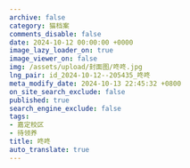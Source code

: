 ```yaml
---
archive: false
category: 猫档案
comments_disable: false
date: 2024-10-12 00:00:00 +0000
image_lazy_loader_on: true
image_viewer_on: false
img: /assets/upload/封面图/咚咚.jpg
lng_pair: id_2024-10-12--205435_咚咚
meta_modify_date: 2024-10-13 22:45:32 +0800
on_site_search_exclude: false
published: true
search_engine_exclude: false
tags:
- 嘉定校区
- 待领养
title: 咚咚
auto_translate: true
---
```

